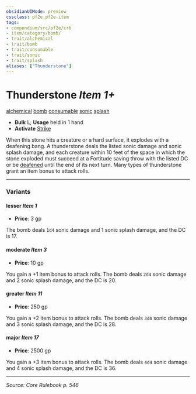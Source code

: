 ```yaml
---
obsidianUIMode: preview
cssclass: pf2e,pf2e-item
tags:
- compendium/src/pf2e/crb
- item/category/bomb/
- trait/alchemical
- trait/bomb
- trait/consumable
- trait/sonic
- trait/splash
aliases: ["Thunderstone"]
---
```

# Thunderstone *Item 1+*  
[alchemical](alchemical.md "Alchemical Item Trait")  [bomb](bomb.md "Bomb Item Trait")  [consumable](consumable.md "Consumable Item Trait")  [sonic](sonic.md "Sonic Energy & Element Trait")  [splash](splash.md "Splash Weapon Trait")  

- **Bulk** L; **Usage** held in 1 hand
- **Activate** [Strike](strike.md)

When this stone hits a creature or a hard surface, it explodes with a deafening bang. A thunderstone deals the listed sonic damage and sonic splash damage, and each creature within 10 feet of the space in which the stone exploded must succeed at a Fortitude saving throw with the listed DC or be [deafened](conditions.md#Deafened) until the end of its next turn. Many types of thunderstone grant an item bonus to attack rolls.

---

### Variants

#### lesser *Item 1*

- **Price**: 3 gp

The bomb deals `1d4` sonic damage and 1 sonic splash damage, and the DC is 17.

#### moderate *Item 3*

- **Price**: 10 gp

You gain a +1 item bonus to attack rolls. The bomb deals `2d4` sonic damage and 2 sonic splash damage, and the DC is 20.

#### greater *Item 11*

- **Price**: 250 gp

You gain a +2 item bonus to attack rolls. The bomb deals `3d4` sonic damage and 3 sonic splash damage, and the DC is 28.

#### major *Item 17*

- **Price**: 2500 gp

You gain a +3 item bonus to attack rolls. The bomb deals `4d4` sonic damage and 4 sonic splash damage, and the DC is 36.

---
*Source: Core Rulebook p. 546*